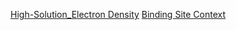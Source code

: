 [High-Solution_Electron Density](https://github.com/Chris33Hou/Geometric-Deep-Learning/blob/main/Project/High-Solution_Electron_Density/README.md)
[Binding Site Context](https://github.com/Chris33Hou/Geometric-Deep-Learning/tree/main/Project/Binding%20Site%20Context)
